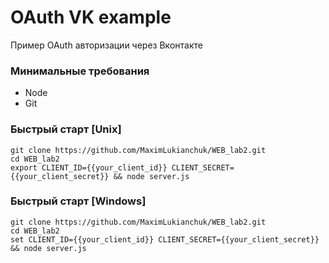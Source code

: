 # OAuth VK example

Пример OAuth авторизации через Вконтакте

### Минимальные требования
+ Node
+ Git

### Быстрый старт [Unix]
```
git clone https://github.com/MaximLukianchuk/WEB_lab2.git
cd WEB_lab2
export CLIENT_ID={{your_client_id}} CLIENT_SECRET={{your_client_secret}} && node server.js
```

### Быстрый старт [Windows]
```
git clone https://github.com/MaximLukianchuk/WEB_lab2.git
cd WEB_lab2
set CLIENT_ID={{your_client_id}} CLIENT_SECRET={{your_client_secret}} && node server.js
```
